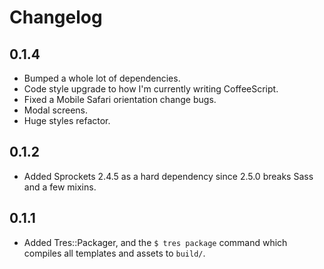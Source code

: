 # Changelog

## 0.1.4

* Bumped a whole lot of dependencies.
* Code style upgrade to how I'm currently writing CoffeeScript.
* Fixed a Mobile Safari orientation change bugs.
* Modal screens.
* Huge styles refactor.

## 0.1.2

* Added Sprockets 2.4.5 as a hard dependency since 2.5.0 breaks Sass and a few mixins.

## 0.1.1

* Added Tres::Packager, and the `$ tres package` command which compiles all templates and assets to `build/`.
